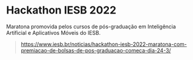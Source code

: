 # Hackathon IESB 2022
Maratona promovida pelos cursos de pós-graduação em Inteligência Artificial e Aplicativos Móveis do IESB.
> https://www.iesb.br/noticias/hackathon-iesb-2022-maratona-com-premiacao-de-bolsas-de-pos-graduacao-comeca-dia-24-3/
